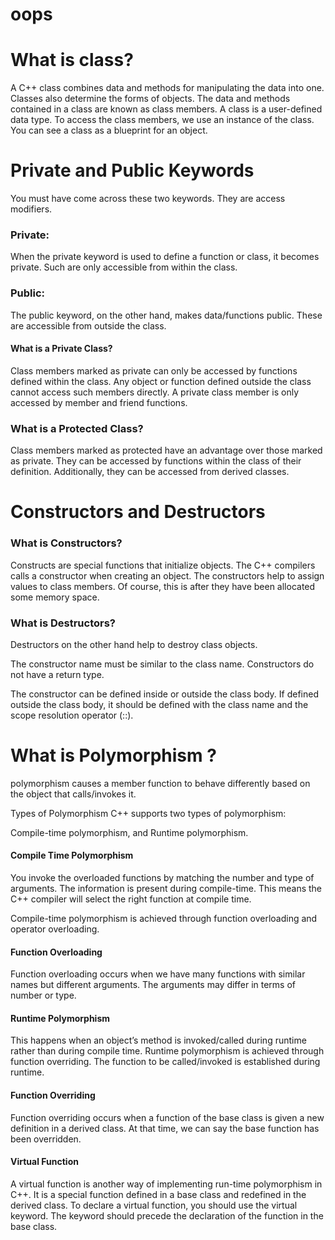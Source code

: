 # oops
# What is class?
A C++ class combines data and methods for manipulating the data into one. Classes also determine the forms of objects. The data and methods contained in a class are known as class members. A class is a user-defined data type. To access the class members, we use an instance of the class. You can see a class as a blueprint for an object.

# Private and Public Keywords
You must have come across these two keywords. They are access modifiers.
### Private:
When the private keyword is used to define a function or class, it becomes private. Such are only accessible from within the class.

### Public:
The public keyword, on the other hand, makes data/functions public. These are accessible from outside the class.

#### What is a Private Class?
Class members marked as private can only be accessed by functions defined within the class. Any object or function defined outside the class cannot access such members directly. A private class member is only accessed by member and friend functions.

### What is a Protected Class?
Class members marked as protected have an advantage over those marked as private. They can be accessed by functions within the class of their definition. Additionally, they can be accessed from derived classes.

# Constructors and Destructors
### What is Constructors?
Constructs are special functions that initialize objects. The C++ compilers calls a constructor when creating an object. The constructors help to assign values to class members. Of course, this is after they have been allocated some memory space.

### What is Destructors?
Destructors on the other hand help to destroy class objects.

The constructor name must be similar to the class name. Constructors do not have a return type.

The constructor can be defined inside or outside the class body. If defined outside the class body, it should be defined with the class name and the scope resolution operator (::).


# What is Polymorphism ?
polymorphism causes a member function to behave differently based on the object that calls/invokes it.

Types of Polymorphism
C++ supports two types of polymorphism:

Compile-time polymorphism, and
Runtime polymorphism.


#### Compile Time Polymorphism
You invoke the overloaded functions by matching the number and type of arguments. The information is present during compile-time. This means the C++ compiler will select the right function at compile time.

Compile-time polymorphism is achieved through function overloading and operator overloading.

#### Function Overloading
Function overloading occurs when we have many functions with similar names but different arguments. The arguments may differ in terms of number or type.

#### Runtime Polymorphism
This happens when an object’s method is invoked/called during runtime rather than during compile time. Runtime polymorphism is achieved through function overriding. The function to be called/invoked is established during runtime.

#### Function Overriding
Function overriding occurs when a function of the base class is given a new definition in a derived class. At that time, we can say the base function has been overridden.

#### Virtual Function
A virtual function is another way of implementing run-time polymorphism in C++. It is a special function defined in a base class and redefined in the derived class. To declare a virtual function, you should use the virtual keyword. The keyword should precede the declaration of the function in the base class.
